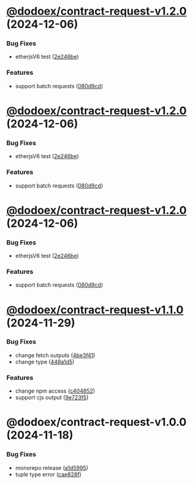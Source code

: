 # [@dodoex/contract-request-v1.2.0](https://github.com/DODOEX/contract-request/compare/@dodoex/contract-request-v1.1.0...@dodoex/contract-request-v1.2.0) (2024-12-06)


### Bug Fixes

* etherjsV6 test ([2e246be](https://github.com/DODOEX/contract-request/commit/2e246bea77c57164131ccf681ae38273c8822fdf))


### Features

* support batch requests ([080d9cd](https://github.com/DODOEX/contract-request/commit/080d9cd669e29a11210498efea9909e81bd8d64c))

# [@dodoex/contract-request-v1.2.0](https://github.com/DODOEX/contract-request/compare/@dodoex/contract-request-v1.1.0...@dodoex/contract-request-v1.2.0) (2024-12-06)


### Bug Fixes

* etherjsV6 test ([2e246be](https://github.com/DODOEX/contract-request/commit/2e246bea77c57164131ccf681ae38273c8822fdf))


### Features

* support batch requests ([080d9cd](https://github.com/DODOEX/contract-request/commit/080d9cd669e29a11210498efea9909e81bd8d64c))

# [@dodoex/contract-request-v1.2.0](https://github.com/DODOEX/contract-request/compare/@dodoex/contract-request-v1.1.0...@dodoex/contract-request-v1.2.0) (2024-12-06)


### Bug Fixes

* etherjsV6 test ([2e246be](https://github.com/DODOEX/contract-request/commit/2e246bea77c57164131ccf681ae38273c8822fdf))


### Features

* support batch requests ([080d9cd](https://github.com/DODOEX/contract-request/commit/080d9cd669e29a11210498efea9909e81bd8d64c))

# [@dodoex/contract-request-v1.1.0](https://github.com/DODOEX/contract-request/compare/@dodoex/contract-request-v1.0.0...@dodoex/contract-request-v1.1.0) (2024-11-29)


### Bug Fixes

* change fetch outputs ([4be3f41](https://github.com/DODOEX/contract-request/commit/4be3f4191d57192dbd75ae0551297ec40ed481f7))
* change type ([448a1d5](https://github.com/DODOEX/contract-request/commit/448a1d579abbedbcb9280a568caadb95859b5f02))


### Features

* change npm access ([c404852](https://github.com/DODOEX/contract-request/commit/c404852a7ff62d3c5590d2266c046beaca6695e9))
* support cjs output ([9e723f5](https://github.com/DODOEX/contract-request/commit/9e723f50bba17652e1c251392cddeccf4ecd8b72))

# @dodoex/contract-request-v1.0.0 (2024-11-18)


### Bug Fixes

* monorepo release ([a1d5995](https://github.com/DODOEX/contract-request/commit/a1d5995aeb89c3daa0c1a6fb2e341dc6a7c5ba5b))
* tuple type error ([cae828f](https://github.com/DODOEX/contract-request/commit/cae828fb61f7415e663e785663c07dae17ad7f47))
